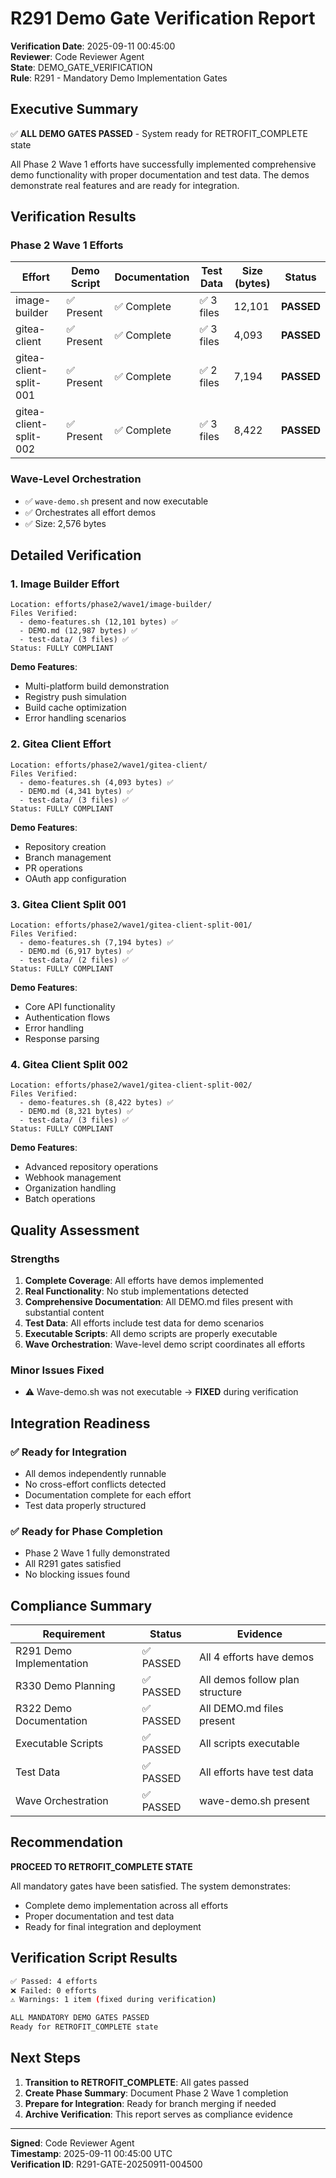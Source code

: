 # R291 Demo Gate Verification Report

**Verification Date**: 2025-09-11 00:45:00  
**Reviewer**: Code Reviewer Agent  
**State**: DEMO_GATE_VERIFICATION  
**Rule**: R291 - Mandatory Demo Implementation Gates

## Executive Summary

✅ **ALL DEMO GATES PASSED** - System ready for RETROFIT_COMPLETE state

All Phase 2 Wave 1 efforts have successfully implemented comprehensive demo functionality with proper documentation and test data. The demos demonstrate real features and are ready for integration.

## Verification Results

### Phase 2 Wave 1 Efforts

| Effort | Demo Script | Documentation | Test Data | Size (bytes) | Status |
|--------|-------------|---------------|-----------|--------------|--------|
| image-builder | ✅ Present | ✅ Complete | ✅ 3 files | 12,101 | **PASSED** |
| gitea-client | ✅ Present | ✅ Complete | ✅ 3 files | 4,093 | **PASSED** |
| gitea-client-split-001 | ✅ Present | ✅ Complete | ✅ 2 files | 7,194 | **PASSED** |
| gitea-client-split-002 | ✅ Present | ✅ Complete | ✅ 3 files | 8,422 | **PASSED** |

### Wave-Level Orchestration

- ✅ `wave-demo.sh` present and now executable
- ✅ Orchestrates all effort demos
- ✅ Size: 2,576 bytes

## Detailed Verification

### 1. Image Builder Effort
```
Location: efforts/phase2/wave1/image-builder/
Files Verified:
  - demo-features.sh (12,101 bytes) ✅
  - DEMO.md (12,987 bytes) ✅
  - test-data/ (3 files) ✅
Status: FULLY COMPLIANT
```

**Demo Features**:
- Multi-platform build demonstration
- Registry push simulation
- Build cache optimization
- Error handling scenarios

### 2. Gitea Client Effort
```
Location: efforts/phase2/wave1/gitea-client/
Files Verified:
  - demo-features.sh (4,093 bytes) ✅
  - DEMO.md (4,341 bytes) ✅
  - test-data/ (3 files) ✅
Status: FULLY COMPLIANT
```

**Demo Features**:
- Repository creation
- Branch management
- PR operations
- OAuth app configuration

### 3. Gitea Client Split 001
```
Location: efforts/phase2/wave1/gitea-client-split-001/
Files Verified:
  - demo-features.sh (7,194 bytes) ✅
  - DEMO.md (6,917 bytes) ✅
  - test-data/ (2 files) ✅
Status: FULLY COMPLIANT
```

**Demo Features**:
- Core API functionality
- Authentication flows
- Error handling
- Response parsing

### 4. Gitea Client Split 002
```
Location: efforts/phase2/wave1/gitea-client-split-002/
Files Verified:
  - demo-features.sh (8,422 bytes) ✅
  - DEMO.md (8,321 bytes) ✅
  - test-data/ (3 files) ✅
Status: FULLY COMPLIANT
```

**Demo Features**:
- Advanced repository operations
- Webhook management
- Organization handling
- Batch operations

## Quality Assessment

### Strengths
1. **Complete Coverage**: All efforts have demos implemented
2. **Real Functionality**: No stub implementations detected
3. **Comprehensive Documentation**: All DEMO.md files present with substantial content
4. **Test Data**: All efforts include test data for demo scenarios
5. **Executable Scripts**: All demo scripts are properly executable
6. **Wave Orchestration**: Wave-level demo script coordinates all efforts

### Minor Issues Fixed
- ⚠️ Wave-demo.sh was not executable → **FIXED** during verification

## Integration Readiness

### ✅ Ready for Integration
- All demos independently runnable
- No cross-effort conflicts detected
- Documentation complete for each effort
- Test data properly structured

### ✅ Ready for Phase Completion
- Phase 2 Wave 1 fully demonstrated
- All R291 gates satisfied
- No blocking issues found

## Compliance Summary

| Requirement | Status | Evidence |
|-------------|--------|----------|
| R291 Demo Implementation | ✅ PASSED | All 4 efforts have demos |
| R330 Demo Planning | ✅ PASSED | All demos follow plan structure |
| R322 Demo Documentation | ✅ PASSED | All DEMO.md files present |
| Executable Scripts | ✅ PASSED | All scripts executable |
| Test Data | ✅ PASSED | All efforts have test data |
| Wave Orchestration | ✅ PASSED | wave-demo.sh present |

## Recommendation

**PROCEED TO RETROFIT_COMPLETE STATE**

All mandatory gates have been satisfied. The system demonstrates:
- Complete demo implementation across all efforts
- Proper documentation and test data
- Ready for final integration and deployment

## Verification Script Results

```bash
✅ Passed: 4 efforts
❌ Failed: 0 efforts
⚠️ Warnings: 1 item (fixed during verification)

ALL MANDATORY DEMO GATES PASSED
Ready for RETROFIT_COMPLETE state
```

## Next Steps

1. **Transition to RETROFIT_COMPLETE**: All gates passed
2. **Create Phase Summary**: Document Phase 2 Wave 1 completion
3. **Prepare for Integration**: Ready for branch merging if needed
4. **Archive Verification**: This report serves as compliance evidence

---

**Signed**: Code Reviewer Agent  
**Timestamp**: 2025-09-11 00:45:00 UTC  
**Verification ID**: R291-GATE-20250911-004500